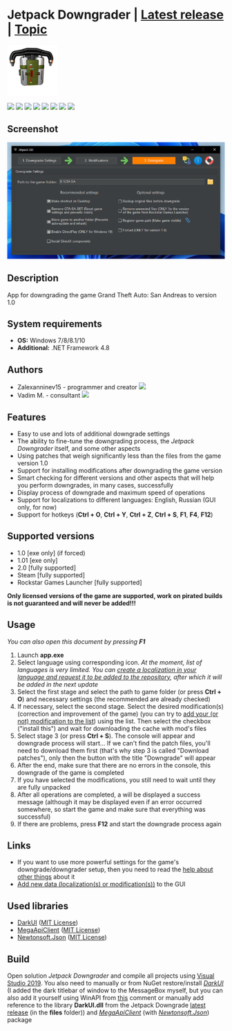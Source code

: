 # Jetpack Downgrader | [Latest release](https://github.com/Zalexanninev15/Jetpack-Downgrader/releases/latest) | [Topic](https://gtaforums.com/topic/969056-jetpack-downgrader)

![alt](https://github.com/Zalexanninev15/Jetpack-Downgrader/raw/unstable/data/docs/logo.png)

[![](https://img.shields.io/badge/OS-Windows-informational?logo=windows)](https://github.com/Zalexanninev15/Jetpack-Downgrader)
[![](https://img.shields.io/github/release/Zalexanninev15/Jetpack-Downgrader)](https://github.com/Zalexanninev15/Jetpack-Downgrader/releases/latest)
[![](https://img.shields.io/github/release-pre/Zalexanninev15/Jetpack-Downgrader)](https://github.com/Zalexanninev15/Jetpack-Downgrader/releases)
[![](https://img.shields.io/github/downloads/Zalexanninev15/Jetpack-Downgrader/total.svg)](https://github.com/Zalexanninev15/Jetpack-Downgrader/releases)
[![](https://img.shields.io/github/last-commit/Zalexanninev15/Jetpack-Downgrader/unstable.svg)](https://github.com/Zalexanninev15/Jetpack-Downgrader/commits/unstable)
[![](https://img.shields.io/github/stars/Zalexanninev15/Jetpack-Downgrader.svg)](https://github.com/Zalexanninev15/Jetpack-Downgrader/stargazers)
[![](https://img.shields.io/github/issues-closed/Zalexanninev15/Jetpack-Downgrader.svg)](https://github.com/Zalexanninev15/Jetpack-Downgrader/issues?q=is%3Aissue+is%3Aclosed)
[![](https://img.shields.io/badge/license-MIT-blue.svg)](LICENSE)

## Screenshot

![screenshot](https://raw.githubusercontent.com/Zalexanninev15/Jetpack-Downgrader/unstable/data/docs/gui.png)

## Description

App for downgrading the game Grand Theft Auto: San Andreas to version 1.0

## System requirements

* **OS:** Windows 7/8/8.1/10
* **Additional:** .NET Framework 4.8

## Authors

* Zalexanninev15 - programmer and creator [![](https://img.shields.io/badge/donate-Buy_Me_a_Coffee-F94400.svg)](https://zalexanninev15.jimdofree.com/buy-me-a-coffee)
* Vadim M. - consultant [![](https://img.shields.io/badge/donate_and_read_news-Patreon-FF424D.svg)](https://www.patreon.com/NationalPepper)

## Features

* Easy to use and lots of additional downgrade settings
* The ability to fine-tune the downgrading process, the *Jetpack Downgrader* itself, and some other aspects
* Using patches that weigh significantly less than the files from the game version 1.0
* Support for installing modifications after downgrading the game version
* Smart checking for different versions and other aspects that will help you perform downgrades, in many cases, successfully
* Display process of downgrade and maximum speed of operations
* Support for localizations to different languages: English, Russian (GUI only, for now)
* Support for hotkeys (**Ctrl + O**, **Ctrl + Y**, **Ctrl + Z**, **Ctrl + S**, **F1**, **F4**, **F12**)

## Supported versions

* 1.0 [exe only] (if forced)
* 1.01 [exe only] 
* 2.0 [fully supported]
* Steam [fully supported]
* Rockstar Games Launcher [fully supported]

**Only licensed versions of the game are supported, work on pirated builds is not guaranteed and will never be added!!!**

## Usage

*You can also open this document by pressing **F1***

1. Launch **app.exe**
2. Select language using corresponding icon. *At the moment, list of languages is very limited. You can [create a localization in your language and request it to be added to the repository](https://github.com/Zalexanninev15/Jetpack-Downgrader/blob/unstable/data/docs/AddNewData.md#add-new-localizations), after which it will be added in the next update*
3. Select the first stage and select the path to game folder (or press **Ctrl + O**) and necessary settings (the recommended are already checked)
4. If necessary, select the second stage. Select the desired modification(s) (correction and improvement of the game) (you can try to [add your (or not) modification to the list](https://github.com/Zalexanninev15/Jetpack-Downgrader/blob/unstable/data/docs/AddNewData.md#add-new-modifications)) using the list. Then select the checkbox ("install this") and wait for downloading the cache with mod's files
5. Select stage 3 (or press **Ctrl + S**). The console will appear and downgrade process will start... If we can't find the patch files, you'll need to download them first (that's why step 3 is called "Download patches"), only then the button with the title "Downgrade" will appear
6. After the end, make sure that there are no errors in the console, this downgrade of the game is completed
7. If you have selected the modifications, you still need to wait until they are fully unpacked
8. After all operations are completed, a will be displayed a success message (although it may be displayed even if an error occurred somewhere, so start the game and make sure that everything was successful)
9. If there are problems, press **F12** and start the downgrade process again

## Links

* If you want to use more powerful settings for the game's downgrade/downgrader setup, then you need to read the [help about other things](https://github.com/Zalexanninev15/Jetpack-Downgrader/blob/unstable/data/docs/OtherThings.md) about it
* [Add new data (localization(s) or modification(s))](https://github.com/Zalexanninev15/Jetpack-Downgrader/blob/unstable/data/docs/AddNewData.md) to the GUI

## Used libraries

* [DarkUI](https://github.com/Zalexanninev15/DarkUI) ([MIT License](https://github.com/RobinPerris/DarkUI/blob/master/LICENSE))
* [MegaApiClient](https://github.com/gpailler/MegaApiClient) ([MIT License](https://github.com/gpailler/MegaApiClient/blob/master/LICENSE))
* [Newtonsoft.Json](https://github.com/JamesNK/Newtonsoft.Json) ([MIT License](https://github.com/JamesNK/Newtonsoft.Json/blob/master/LICENSE.md))

## Build

Open solution *Jetpack Downgrader* and compile all projects using [Visual Studio 2019](https://visualstudio.microsoft.com/vs). You also need to manually or from NuGet restore/install [*DarkUI*](https://github.com/RobinPerris/DarkUI) (I added the dark titlebar of window to the MessageBox myself, but you can also add it yourself using WinAPI from [this](https://github.com/RobinPerris/DarkUI/pull/58/commits/8ad5fb733e9ce0e365833435533ac2604ddfef71) comment or manually add reference to the library **DarkUI.dll** from the Jetpack Downgrade [latest release](https://github.com/Zalexanninev15/Jetpack-Downgrader/releases/latest) (in the **files** folder)) and [*MegaApiClient*](https://www.nuget.org/packages/MegaApiClient) (with [*Newtonsoft.Json*](https://www.nuget.org/packages/Newtonsoft.Json)) package
